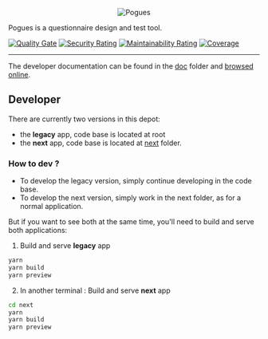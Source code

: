 <p align="center">
  <img alt="Pogues" src="docs/img/pogues-logo.png" style="max-width: 100%;">
</p>

Pogues is a questionnaire design and test tool.

[![Quality Gate](https://sonarcloud.io/api/project_badges/measure?project=InseeFr_Pogues&metric=alert_status)](https://sonarcloud.io/dashboard?id=InseeFr_Pogues)
[![Security Rating](https://sonarcloud.io/api/project_badges/measure?project=InseeFr_Pogues&metric=security_rating)](https://sonarcloud.io/dashboard?id=InseeFr_Pogues)
[![Maintainability Rating](https://sonarcloud.io/api/project_badges/measure?project=InseeFr_Pogues&metric=sqale_rating)](https://sonarcloud.io/dashboard?id=InseeFr_Pogues)
[![Coverage](https://sonarcloud.io/api/project_badges/measure?project=InseeFr_Pogues&metric=coverage)](https://sonarcloud.io/dashboard?id=InseeFr_Pogues)

---

The developer documentation can be found in the [doc](https://github.com/InseeFr/Pogues/tree/master/docs) folder and [browsed online](https://inseefr.github.io/Bowie/pogues).

## Developer

There are currently two versions in this depot:

- the **legacy** app, code base is located at root
- the **next** app, code base is located at [next](./next/) folder.

### How to dev ?

- To develop the legacy version, simply continue developing in the code base.
- To develop the next version, simply work in the next folder, as for a normal application.

But if you want to see both at the same time, you'll need to build and serve both applications:

1. Build and serve **legacy** app

```bash
yarn
yarn build
yarn preview
```

2. In another terminal : Build and serve **next** app

```bash
cd next
yarn
yarn build
yarn preview
```
